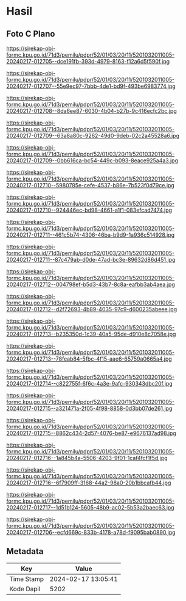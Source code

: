 # Hasil

## Foto C Plano

https://sirekap-obj-formc.kpu.go.id/71d3/pemilu/pdpr/52/01/03/20/11/5201032011005-20240217-012705--dce191fb-393d-4979-8163-f12a6d5f590f.jpg

https://sirekap-obj-formc.kpu.go.id/71d3/pemilu/pdpr/52/01/03/20/11/5201032011005-20240217-012707--55e9ec97-7bbb-4de1-bd9f-493be6983774.jpg

https://sirekap-obj-formc.kpu.go.id/71d3/pemilu/pdpr/52/01/03/20/11/5201032011005-20240217-012708--8da6ee87-6030-4b04-b27b-9c416ecfc2bc.jpg

https://sirekap-obj-formc.kpu.go.id/71d3/pemilu/pdpr/52/01/03/20/11/5201032011005-20240217-012709--63a8a80c-9262-49d0-9deb-02c2a45528a6.jpg

https://sirekap-obj-formc.kpu.go.id/71d3/pemilu/pdpr/52/01/03/20/11/5201032011005-20240217-012709--0bb616ca-bc54-449c-b093-8eace925a4a3.jpg

https://sirekap-obj-formc.kpu.go.id/71d3/pemilu/pdpr/52/01/03/20/11/5201032011005-20240217-012710--5980785e-cefe-4537-b86e-7b523f0d79ce.jpg

https://sirekap-obj-formc.kpu.go.id/71d3/pemilu/pdpr/52/01/03/20/11/5201032011005-20240217-012710--924446ec-bd98-4661-a1f1-083efcad7474.jpg

https://sirekap-obj-formc.kpu.go.id/71d3/pemilu/pdpr/52/01/03/20/11/5201032011005-20240217-012711--461c5b74-4306-46ba-b9d9-1a936c514928.jpg

https://sirekap-obj-formc.kpu.go.id/71d3/pemilu/pdpr/52/01/03/20/11/5201032011005-20240217-012711--87c479ab-d0de-47ad-bc3e-89632d86d451.jpg

https://sirekap-obj-formc.kpu.go.id/71d3/pemilu/pdpr/52/01/03/20/11/5201032011005-20240217-012712--004798ef-b5d3-43b7-8c8a-eafbb3ab4aea.jpg

https://sirekap-obj-formc.kpu.go.id/71d3/pemilu/pdpr/52/01/03/20/11/5201032011005-20240217-012712--d2f72693-4b89-4035-97c9-d600235abeee.jpg

https://sirekap-obj-formc.kpu.go.id/71d3/pemilu/pdpr/52/01/03/20/11/5201032011005-20240217-012713--b235350d-1c39-40a5-95de-d910e8c7058e.jpg

https://sirekap-obj-formc.kpu.go.id/71d3/pemilu/pdpr/52/01/03/20/11/5201032011005-20240217-012713--78feab84-5fbc-4f15-aae6-65759a0665a4.jpg

https://sirekap-obj-formc.kpu.go.id/71d3/pemilu/pdpr/52/01/03/20/11/5201032011005-20240217-012714--c822755f-6f6c-4a3e-9afc-930343dbc20f.jpg

https://sirekap-obj-formc.kpu.go.id/71d3/pemilu/pdpr/52/01/03/20/11/5201032011005-20240217-012715--a321471a-2f05-4f98-8858-0d3bb07de261.jpg

https://sirekap-obj-formc.kpu.go.id/71d3/pemilu/pdpr/52/01/03/20/11/5201032011005-20240217-012715--8862c434-2d57-4076-be87-e9676137ad98.jpg

https://sirekap-obj-formc.kpu.go.id/71d3/pemilu/pdpr/52/01/03/20/11/5201032011005-20240217-012716--1a845b4a-5506-4203-9f01-1caf4fcf1f5d.jpg

https://sirekap-obj-formc.kpu.go.id/71d3/pemilu/pdpr/52/01/03/20/11/5201032011005-20240217-012716--6f7909ff-3168-44a2-98a0-20b1bbcafb44.jpg

https://sirekap-obj-formc.kpu.go.id/71d3/pemilu/pdpr/52/01/03/20/11/5201032011005-20240217-012717--1d51b124-5605-48b9-ac02-5b53a2baec63.jpg

https://sirekap-obj-formc.kpu.go.id/71d3/pemilu/pdpr/52/01/03/20/11/5201032011005-20240217-012706--ecfd669c-833b-4178-a78d-f9095bab0890.jpg


## Metadata

| Key        | Value               |
| ---------- | ------------------- |
| Time Stamp | 2024-02-17 13:05:41 |
| Kode Dapil | 5202                |



